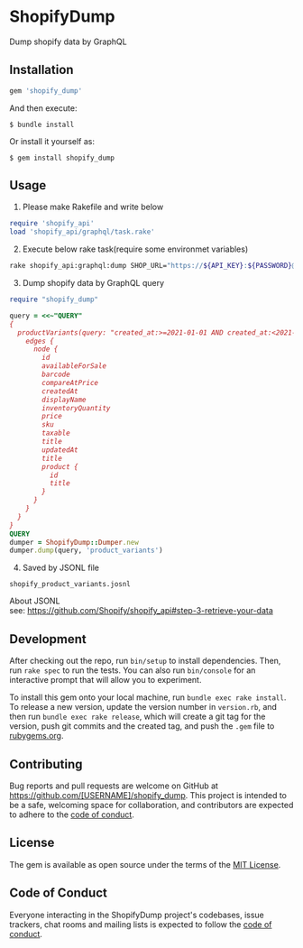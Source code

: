 # ShopifyDump

Dump shopify data by GraphQL

## Installation

```ruby
gem 'shopify_dump'
```

And then execute:

    $ bundle install

Or install it yourself as:

    $ gem install shopify_dump

## Usage

1. Please make Rakefile and write below
```ruby
require 'shopify_api'
load 'shopify_api/graphql/task.rake'
```
2. Execute below rake task(require some environmet variables)
```sh
rake shopify_api:graphql:dump SHOP_URL="https://${API_KEY}:${PASSWORD}@${SHOP_NAME}.myshopify.com" API_VERSION=2020-01
```
3. Dump shopify data by GraphQL query
```ruby
require "shopify_dump"

query = <<~"QUERY"
{
  productVariants(query: "created_at:>=2021-01-01 AND created_at:<2021-04-01") {
    edges {
      node {
        id
        availableForSale
        barcode
        compareAtPrice
        createdAt
        displayName
        inventoryQuantity
        price
        sku
        taxable
        title
        updatedAt
        title
        product {
          id
          title
        }
      }
    }
  }
}
QUERY
dumper = ShopifyDump::Dumper.new
dumper.dump(query, 'product_variants')
```
4. Saved by JSONL file
```
shopify_product_variants.josnl
```
About JSONL<br>
see: https://github.com/Shopify/shopify_api#step-3-retrieve-your-data

## Development

After checking out the repo, run `bin/setup` to install dependencies. Then, run `rake spec` to run the tests. You can also run `bin/console` for an interactive prompt that will allow you to experiment.

To install this gem onto your local machine, run `bundle exec rake install`. To release a new version, update the version number in `version.rb`, and then run `bundle exec rake release`, which will create a git tag for the version, push git commits and the created tag, and push the `.gem` file to [rubygems.org](https://rubygems.org).

## Contributing

Bug reports and pull requests are welcome on GitHub at https://github.com/[USERNAME]/shopify_dump. This project is intended to be a safe, welcoming space for collaboration, and contributors are expected to adhere to the [code of conduct](https://github.com/[USERNAME]/shopify_dump/blob/master/CODE_OF_CONDUCT.md).

## License

The gem is available as open source under the terms of the [MIT License](https://opensource.org/licenses/MIT).

## Code of Conduct

Everyone interacting in the ShopifyDump project's codebases, issue trackers, chat rooms and mailing lists is expected to follow the [code of conduct](https://github.com/[USERNAME]/shopify_dump/blob/master/CODE_OF_CONDUCT.md).
